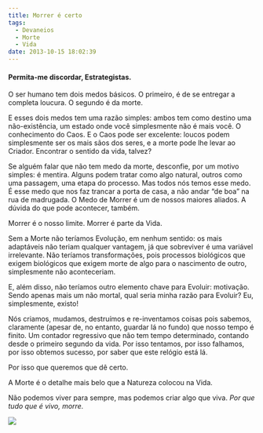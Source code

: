 ```yaml
---
title: Morrer é certo
tags:
  - Devaneios
  - Morte
  - Vida
date: 2013-10-15 18:02:39
---
```


#### Permita-me discordar, Estrategistas.

O ser humano tem dois medos básicos. O primeiro, é de se entregar a completa loucura. O segundo é da morte.

E esses dois medos tem uma razão simples: ambos tem como destino uma não-existência, um estado onde você simplesmente não é mais você. O conhecimento do Caos. E o Caos pode ser excelente: loucos podem simplesmente ser os mais sãos dos seres, e a morte pode lhe levar ao Criador. Encontrar o sentido da vida, talvez?

Se alguém falar que não tem medo da morte, desconfie, por um motivo simples: é mentira. Alguns podem tratar como algo natural, outros como uma passagem, uma etapa do processo. Mas todos nós temos esse medo. É esse medo que nos faz trancar a porta de casa, a não andar “de boa” na rua de madrugada. O Medo de Morrer é um de nossos maiores aliados. A dúvida do que pode acontecer, também.

Morrer é o nosso limite. Morrer é parte da Vida.

Sem a Morte não teríamos Evolução, em nenhum sentido: os mais adaptáveis não teriam qualquer vantagem, já que sobreviver é uma variável irrelevante. Não teríamos transformações, pois processos biológicos que exigem biológicos que exigem morte de algo para o nascimento de outro, simplesmente não aconteceriam.

E, além disso, não teríamos outro elemento chave para Evoluir: motivação. Sendo apenas mais um não mortal, qual seria minha razão para Evoluir? Eu, simplesmente, existo!

Nós criamos, mudamos, destruímos e re-inventamos coisas pois sabemos, claramente (apesar de, no entanto, guardar lá no fundo) que nosso tempo é finito. Um contador regressivo que não tem tempo determinado, contando desde o primeiro segundo da vida. Por isso tentamos, por isso falhamos, por isso obtemos sucesso, por saber que este relógio está lá.

Por isso que queremos que dê certo.

A Morte é o detalhe mais belo que a Natureza colocou na Vida.

Não podemos viver para sempre, mas podemos criar algo que viva. _Por que tudo que é vivo, morre._

![](https://medium.com/_/stat?event=post.clientViewed&amp;referrerSource=full_rss&amp;postId=5d4f48b807c2)